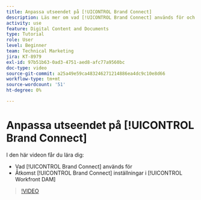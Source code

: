 ```yaml
---
title: Anpassa utseendet på [!UICONTROL Brand Connect]
description: Läs mer om vad [!UICONTROL Brand Connect] används för och hur du får åtkomst [!UICONTROL Brand Connect] inställningar i [!UICONTROL Workfront DAM].
activity: use
feature: Digital Content and Documents
type: Tutorial
role: User
level: Beginner
team: Technical Marketing
jira: KT-8979
exl-id: 97b51b63-0ad3-4751-aed8-afc77a9560bc
doc-type: video
source-git-commit: a25a49e59ca483246271214886ea4dc9c10e8d66
workflow-type: tm+mt
source-wordcount: '51'
ht-degree: 0%

---
```


# Anpassa utseendet på [!UICONTROL Brand Connect]

I den här videon får du lära dig:

* Vad [!UICONTROL Brand Connect] används för
* Åtkomst [!UICONTROL Brand Connect] inställningar i [!UICONTROL Workfront DAM]

>[!VIDEO](https://video.tv.adobe.com/v/335241/?quality=12&learn=on)
